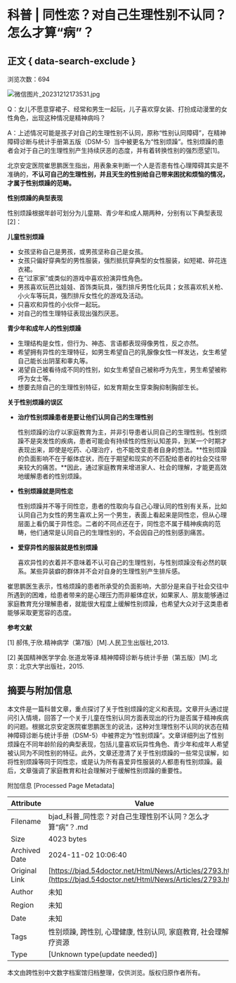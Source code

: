 # 科普 | 同性恋？对自己生理性别不认同？怎么才算“病”？

## 正文 { data-search-exclude }


浏览次数：694

![微信图片_20231212173531.jpg](/Sites/Uploaded/Image/2023/12/126383799990552360019806213.jpg)

Q：女儿不愿意穿裙子、经常和男生一起玩，儿子喜欢穿女装、打扮成动漫里的女性角色，出现这种情况是精神病吗？

A：上述情况可能是孩子对自己的生理性别不认同，原称“性别认同障碍”，在精神障碍诊断与统计手册第五版（DSM-5）当中被更名为“性别烦躁”。性别烦躁的患者会对于自己的生理性别产生持续厌恶的态度，并有着转换性别的强烈愿望[1]。

北京安定医院崔思鹏医生指出，用表象来判断一个人是否患有性心理障碍其实是不准确的，**不认可自己的生理性别，并且天生的性别给自己带来困扰和烦恼的情况，才属于性别烦躁的范畴。**

**性别烦躁的典型表现**

性别烦躁根据年龄可划分为儿童期、青少年和成人期两种，分别有以下典型表现[2]：

**儿童性别烦躁**

- 女孩坚称自己是男孩，或男孩坚称自己是女孩。
- 女孩只偏好穿典型的男性服装，强烈抵抗穿典型的女性服装，如短裙、碎花连衣裙。
- 在“过家家”或类似的游戏中喜欢扮演异性角色。
- 男孩喜欢玩芭比娃娃、首饰类玩具，强烈排斥男性化玩具；女孩喜欢机关枪、小火车等玩具，强烈排斥女性化的游戏及活动。
- 只喜欢和异性的小伙伴一起玩。
- 对自己的性生理特征表现出强烈厌恶。

**青少年和成年人的性别烦躁**

- 生理结构是女性，但行为、神态、言语都表现得像男性，反之亦然。
- 希望拥有异性的生理特征，如男生希望自己的乳腺像女性一样发达，女生希望自己能长出阴茎和睾丸等。
- 渴望自己被看待成不同的性别，如女生希望自己被称呼为先生，男生希望被称呼为女士等。
- 想要去除自己的生理性别特征，如发育期女生穿束胸抑制胸部生长。

**关于性别烦躁的误区**

- **治疗性别烦躁患者是要让他们认同自己的生理性别**
  
  性别烦躁的治疗以家庭教育为主，并非引导患者认同自己的生理性别。性别烦躁不是突发性的疾病，患者可能会有持续性的性别认知差异，到某一个时期才表现出来，即使是吃药、心理治疗，也不能改变患者自身的想法。**性别烦躁的负面影响不在于躯体症状，而在于期望和现实的不匹配给患者的社会交往带来较大的痛苦。**因此，通过家庭教育来增进家人、社会的理解，才能更高效地缓解患者的性别烦躁。

- **性别烦躁就是同性恋**

  性别烦躁并不等于同性恋，患者的性取向与自己心理认同的性别有关系，比如认同自己为女性的男生喜欢上另一个男生，表面上看起来是同性恋，但从心理层面上看仍属于异性恋。二者的不同点还在于，同性恋不属于精神疾病的范畴，他们通常是认同自己的生理性别的，不会因自己的性别感到痛苦。

- **爱穿异性的服装就是性别烦躁**

  喜欢异性的衣着并不意味着不认可自己的生理性别，与性别烦躁没有必然的联系。某些异装癖的群体并不会对自身的生理性别产生排斥感。

崔思鹏医生表示，性格烦躁的患者所承受的负面影响，大部分是来自于社会交往中所遇到的困难，给患者带来的是心理压力而非躯体症状，如果家人、朋友能够通过家庭教育充分理解患者，就能很大程度上缓解性别烦躁，也希望大众对于这类患者能够采取更宽容的态度。

**参考文献**

[1] 郝伟,于欣.精神病学（第7版）[M].人民卫生出版社,2013.

[2] 美国精神医学学会.张道龙等译.精神障碍诊断与统计手册（第五版）[M].北京：北京大学出版社，2015.

## 摘要与附加信息

<!-- tcd_abstract -->
本文件是一篇科普文章，重点探讨了关于性别烦躁的定义和表现。文章开头通过提问引入情境，回答了一个关于儿童在性别认同方面表现出的行为是否属于精神疾病的问题。根据北京安定医院崔思鹏医生的说法，这种对生理性别不认同的状态在精神障碍诊断与统计手册（DSM-5）中被界定为“性别烦躁”。文章详细列出了性别烦躁在不同年龄阶段的典型表现，包括儿童喜欢玩异性角色、青少年和成年人希望被认同为不同性别的特征。此外，文章还澄清了关于性别烦躁的一些常见误解，如将性别烦躁等同于同性恋，或是认为所有喜爱异性服装的人都患有性别烦躁。最后，文章强调了家庭教育和社会理解对于缓解性别烦躁的重要性。
<!-- tcd_abstract_end -->

附加信息 [Processed Page Metadata]

| Attribute       | Value                                  |
|-----------------|----------------------------------------|
| Filename        | bjad_科普_同性恋？对自己生理性别不认同？怎么才算“病”？.md                             |
| Size            | 4023 bytes                           |
| Archived Date   | 2024-11-02 10:06:40                             |
| Original Link   | [https://bjad.54doctor.net/Html/News/Articles/2793.html](https://bjad.54doctor.net/Html/News/Articles/2793.html)                       |
| Author          | 未知                               |
| Region          | 未知                               |
| Date            | 未知                                 |
| Tags            | 性别烦躁, 跨性别, 心理健康, 性别认同, 家庭教育, 社会理解, 医疗资源                                 |
| Type            | [Unknown type(update needed)]                                 |
<!-- tcd_table_end -->

本文由跨性别中文数字档案馆归档整理，仅供浏览。版权归原作者所有。
